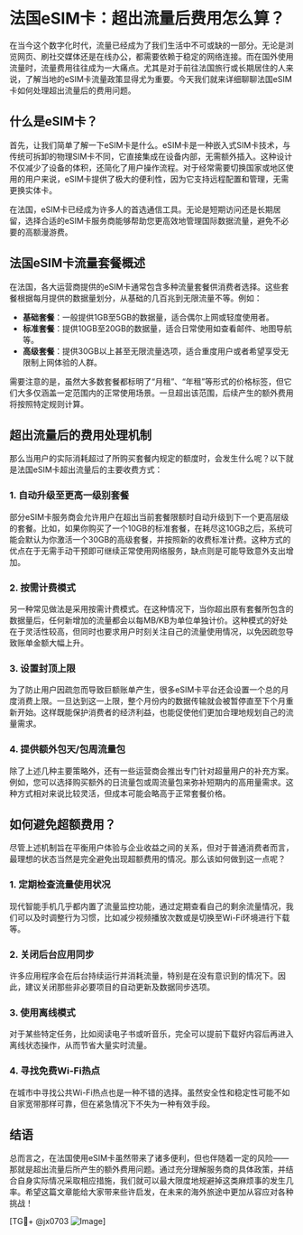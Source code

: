 # 法国eSIM卡：超出流量后费用怎么算？

在当今这个数字化时代，流量已经成为了我们生活中不可或缺的一部分。无论是浏览网页、刷社交媒体还是在线办公，都需要依赖于稳定的网络连接。而在国外使用流量时，流量费用往往成为一大痛点。尤其是对于前往法国旅行或长期居住的人来说，了解当地的eSIM卡流量政策显得尤为重要。今天我们就来详细聊聊法国eSIM卡如何处理超出流量后的费用问题。

## 什么是eSIM卡？

首先，让我们简单了解一下eSIM卡是什么。eSIM卡是一种嵌入式SIM卡技术，与传统可拆卸的物理SIM卡不同，它直接集成在设备内部，无需额外插入。这种设计不仅减少了设备的体积，还简化了用户操作流程。对于经常需要切换国家或地区使用的用户来说，eSIM卡提供了极大的便利性，因为它支持远程配置和管理，无需更换实体卡。

在法国，eSIM卡已经成为许多人的首选通信工具。无论是短期访问还是长期居留，选择合适的eSIM卡服务商能够帮助您更高效地管理国际数据流量，避免不必要的高额漫游费。

## 法国eSIM卡流量套餐概述

在法国，各大运营商提供的eSIM卡通常包含多种流量套餐供消费者选择。这些套餐根据每月提供的数据量划分，从基础的几百兆到无限流量不等。例如：

- **基础套餐**：一般提供1GB至5GB的数据量，适合偶尔上网或轻度使用者。
- **标准套餐**：提供10GB至20GB的数据量，适合日常使用如查看邮件、地图导航等。
- **高级套餐**：提供30GB以上甚至无限流量选项，适合重度用户或者希望享受无限制上网体验的人群。

需要注意的是，虽然大多数套餐都标明了“月租”、“年租”等形式的价格标签，但它们大多仅涵盖一定范围内的正常使用场景。一旦超出该范围，后续产生的额外费用将按照特定规则计算。

## 超出流量后的费用处理机制

那么当用户的实际消耗超过了所购买套餐内规定的额度时，会发生什么呢？以下就是法国eSIM卡超出流量后的主要收费方式：

### 1. 自动升级至更高一级别套餐
部分eSIM卡服务商会允许用户在超出当前套餐限额时自动升级到下一个更高层级的套餐。比如，如果你购买了一个10GB的标准套餐，在耗尽这10GB之后，系统可能会默认为你激活一个30GB的高级套餐，并按照新的收费标准计费。这种方式的优点在于无需手动干预即可继续正常使用网络服务，缺点则是可能导致意外支出增加。

### 2. 按需计费模式
另一种常见做法是采用按需计费模式。在这种情况下，当你超出原有套餐所包含的数据量后，任何新增加的流量都会以每MB/KB为单位单独计价。这种模式的好处在于灵活性较高，但同时也要求用户时刻关注自己的流量使用情况，以免因疏忽导致账单金额大幅上升。

### 3. 设置封顶上限
为了防止用户因疏忽而导致巨额账单产生，很多eSIM卡平台还会设置一个总的月度消费上限。一旦达到这一上限，整个月份内的数据传输就会被暂停直至下个月重新开始。这样既能保护消费者的经济利益，也能促使他们更加合理地规划自己的流量需求。

### 4. 提供额外包天/包周流量包
除了上述几种主要策略外，还有一些运营商会推出专门针对超量用户的补充方案。例如，您可以选择购买额外的日流量包或周流量包来弥补短期内的高用量需求。这种方式相对来说比较灵活，但成本可能会略高于正常套餐价格。

## 如何避免超额费用？

尽管上述机制旨在平衡用户体验与企业收益之间的关系，但对于普通消费者而言，最理想的状态当然是完全避免出现超额费用的情况。那么该如何做到这一点呢？

### 1. 定期检查流量使用状况
现代智能手机几乎都内置了流量监控功能，通过定期查看自己的剩余流量情况，我们可以及时调整行为习惯，比如减少视频播放次数或是切换至Wi-Fi环境进行下载等。

### 2. 关闭后台应用同步
许多应用程序会在后台持续运行并消耗流量，特别是在没有意识到的情况下。因此，建议关闭那些非必要项目的自动更新及数据同步选项。

### 3. 使用离线模式
对于某些特定任务，比如阅读电子书或听音乐，完全可以提前下载好内容后再进入离线状态操作，从而节省大量实时流量。

### 4. 寻找免费Wi-Fi热点
在城市中寻找公共Wi-Fi热点也是一种不错的选择。虽然安全性和稳定性可能不如自家宽带那样可靠，但在紧急情况下不失为一种有效手段。

## 结语

总而言之，在法国使用eSIM卡虽然带来了诸多便利，但也伴随着一定的风险——那就是超出流量后所产生的额外费用问题。通过充分理解服务商的具体政策，并结合自身实际情况采取相应措施，我们就可以最大限度地规避掉这类麻烦事的发生几率。希望这篇文章能给大家带来些许启发，在未来的海外旅途中更加从容应对各种挑战！

[TG💪+ @jx0703 ![Image](https://github.com/user-attachments/assets/dbca1d08-cadb-493c-b0ec-ad6f7a83f270)]